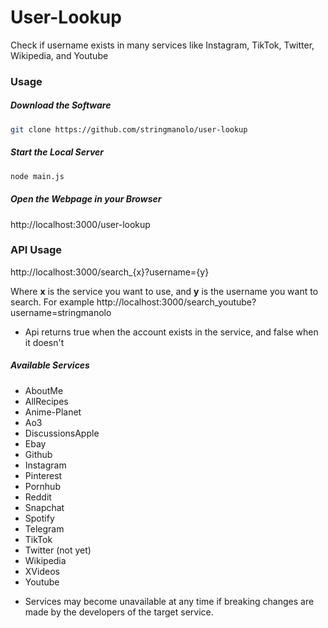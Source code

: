 # User-Lookup

Check if username exists in many services like Instagram, TikTok, Twitter, Wikipedia, and Youtube

### Usage

##### Download the Software
```bash
git clone https://github.com/stringmanolo/user-lookup
```

##### Start the Local Server
```bash
node main.js
```

##### Open the Webpage in your Browser
http://localhost:3000/user-lookup


### API Usage
http://localhost:3000/search_{x}?username={y}

Where __x__ is the service you want to use, and __y__ is the username you want to search. For example http://localhost:3000/search_youtube?username=stringmanolo

* Api returns true when the account exists in the service, and false when it doesn't

##### Available Services
- AboutMe
- AllRecipes
- Anime-Planet
- Ao3
- DiscussionsApple
- Ebay
- Github
- Instagram
- Pinterest
- Pornhub
- Reddit
- Snapchat
- Spotify
- Telegram
- TikTok
- Twitter (not yet)
- Wikipedia
- XVideos
- Youtube

* Services may become unavailable at any time if breaking changes are made by the developers of the target service. 

